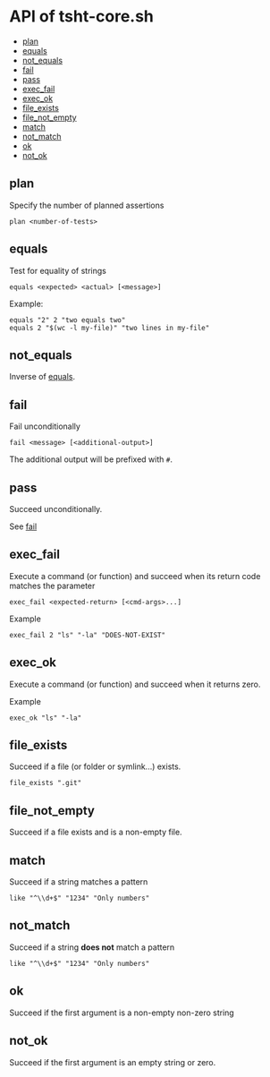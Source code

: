# API of tsht-core.sh

- [plan](#plan)
- [equals](#equals)
- [not_equals](#not_equals)
- [fail](#fail)
- [pass](#pass)
- [exec_fail](#exec_fail)
- [exec_ok](#exec_ok)
- [file_exists](#file_exists)
- [file_not_empty](#file_not_empty)
- [match](#match)
- [not_match](#not_match)
- [ok](#ok)
- [not_ok](#not_ok)

## plan

Specify the number of planned assertions

    plan <number-of-tests>
## equals

Test for equality of strings

    equals <expected> <actual> [<message>]

Example:

    equals "2" 2 "two equals two"
    equals 2 "$(wc -l my-file)" "two lines in my-file"
## not_equals

Inverse of [equals](#equals).
## fail

Fail unconditionally

    fail <message> [<additional-output>]

The additional output will be prefixed with `#`.
## pass

Succeed unconditionally.

See [fail](#fail)
## exec_fail

Execute a command (or function) and succeed when its return code matches the
parameter <expected-return>

    exec_fail <expected-return> [<cmd-args>...]

Example

    exec_fail 2 "ls" "-la" "DOES-NOT-EXIST"
## exec_ok

Execute a command (or function) and succeed when it returns zero.

Example

    exec_ok "ls" "-la"
## file_exists

Succeed if a file (or folder or symlink...) exists.

    file_exists ".git"
## file_not_empty

Succeed if a file exists and is a non-empty file.
## match

Succeed if a string matches a pattern

    like "^\\d+$" "1234" "Only numbers"
## not_match

Succeed if a string **does not** match a pattern

    like "^\\d+$" "1234" "Only numbers"
## ok

Succeed if the first argument is a non-empty non-zero string
## not_ok

Succeed if the first argument is an empty string or zero.
